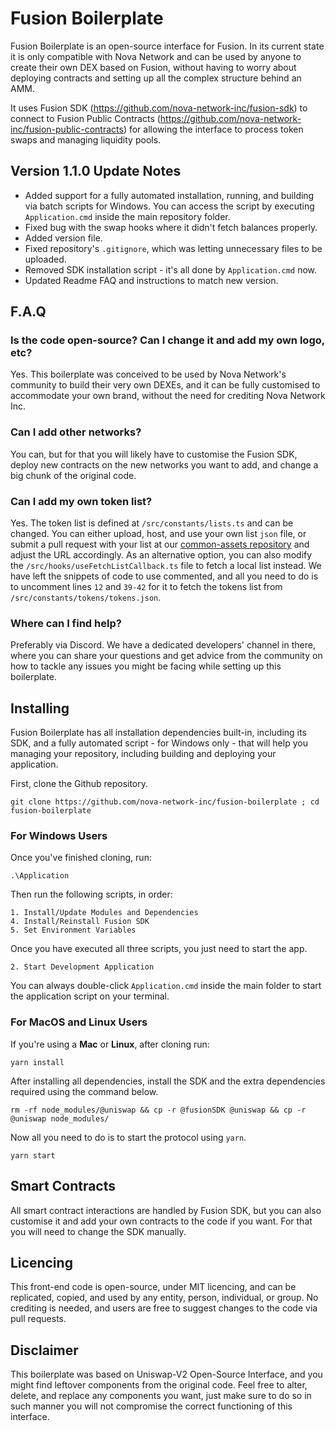 # Fusion Boilerplate

Fusion Boilerplate is an open-source interface for Fusion. In its current state
it is only compatible with Nova Network and can be used by anyone to create their
own DEX based on Fusion, without having to worry about deploying contracts and
setting up all the complex structure behind an AMM.

It uses Fusion SDK (https://github.com/nova-network-inc/fusion-sdk) to connect to
Fusion Public Contracts (https://github.com/nova-network-inc/fusion-public-contracts)
for allowing the interface to process token swaps and managing liquidity pools.

## Version 1.1.0 Update Notes
- Added support for a fully automated installation, running, and building via batch
scripts for Windows. You can access the script by executing `Application.cmd` inside
the main repository folder.
- Fixed bug with the swap hooks where it didn't fetch balances properly.
- Added version file.
- Fixed repository's `.gitignore`, which was letting unnecessary files to be uploaded.
- Removed SDK installation script - it's all done by `Application.cmd` now.
- Updated Readme FAQ and instructions to match new version.

## F.A.Q

### Is the code open-source? Can I change it and add my own logo, etc?
Yes. This boilerplate was conceived to be used by Nova Network's community to build
their very own DEXEs, and it can be fully customised to accommodate your own brand,
without the need for crediting Nova Network Inc.

### Can I add other networks?
You can, but for that you will likely have to customise the Fusion SDK, deploy
new contracts on the new networks you want to add, and change a big chunk of the
original code.

### Can I add my own token list?
Yes. The token list is defined at `/src/constants/lists.ts` and can be changed.
You can either upload, host, and use your own list `json` file, or submit a pull
request with your list at our [common-assets repository](https://github.com/nova-network-inc/common-assets/tree/main/token-lists)
and adjust the URL accordingly. As an alternative option, you can also modify
the `/src/hooks/useFetchListCallback.ts` file to fetch a local list instead. We have
left the snippets of code to use commented, and all you need to do is to uncomment
lines `12` and `39-42` for it to fetch the tokens list from `/src/constants/tokens/tokens.json`.

### Where can I find help?
Preferably via Discord. We have a dedicated developers' channel in there, where you
can share your questions and get advice from the community on how to tackle any
issues you might be facing while setting up this boilerplate.

## Installing
Fusion Boilerplate has all installation dependencies built-in, including its SDK,
and a fully automated script - for Windows only - that will help you managing
your repository, including building and deploying your application.

First, clone the Github repository.

```shell
git clone https://github.com/nova-network-inc/fusion-boilerplate ; cd fusion-boilerplate
```

### For Windows Users

Once you've finished cloning, run:

```shell
.\Application
```

Then run the following scripts, in order:

```shell
1. Install/Update Modules and Dependencies
4. Install/Reinstall Fusion SDK
5. Set Environment Variables
```

Once you have executed all three scripts, you just need to start the app.

```shell
2. Start Development Application
```

You can always double-click `Application.cmd` inside the main folder to start
the application script on your terminal.

### For MacOS and Linux Users

If you're using a **Mac** or **Linux**, after cloning run:

```shell
yarn install
```

After installing all dependencies, install the SDK and the extra dependencies
required using the command below.

```shell
rm -rf node_modules/@uniswap && cp -r @fusionSDK @uniswap && cp -r @uniswap node_modules/
```

Now all you need to do is to start the protocol using `yarn`.

```shell
yarn start
```

## Smart Contracts
All smart contract interactions are handled by Fusion SDK, but you can also customise
it and add your own contracts to the code if you want. For that you will need to
change the SDK manually.

## Licencing
This front-end code is open-source, under MIT licencing, and can be replicated, copied, and used by
any entity, person, individual, or group. No crediting is needed, and users are free
to suggest changes to the code via pull requests.

## Disclaimer
This boilerplate was based on Uniswap-V2 Open-Source Interface, and you might find
leftover components from the original code. Feel free to alter, delete, and replace
any components you want, just make sure to do so in such manner you will not compromise
the correct functioning of this interface.
